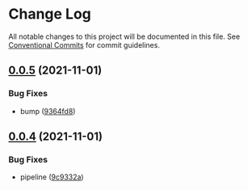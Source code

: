 # Change Log

All notable changes to this project will be documented in this file.
See [Conventional Commits](https://conventionalcommits.org) for commit guidelines.

## [0.0.5](https://github.com/corlogix/express-packages/compare/expressico@0.0.4...expressico@0.0.5) (2021-11-01)


### Bug Fixes

* bump ([9364fd8](https://github.com/corlogix/express-packages/commit/9364fd821f5fbac193a3d590d0d8146b62045969))





## [0.0.4](https://github.com/corlogix/express-packages/compare/expressico@0.0.3...expressico@0.0.4) (2021-11-01)


### Bug Fixes

* pipeline ([9c9332a](https://github.com/corlogix/express-packages/commit/9c9332abdbb2232d1792e1ab6c2775d1ff301132))
